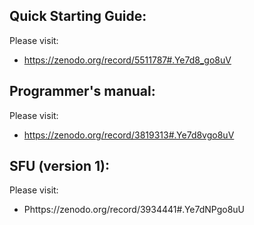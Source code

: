 ## Quick Starting Guide:
Please visit:
 - https://zenodo.org/record/5511787#.Ye7d8_go8uV

## Programmer's manual:
Please visit:
 - https://zenodo.org/record/3819313#.Ye7d8vgo8uV

## SFU (version 1):
Please visit:
 - Phttps://zenodo.org/record/3934441#.Ye7dNPgo8uU